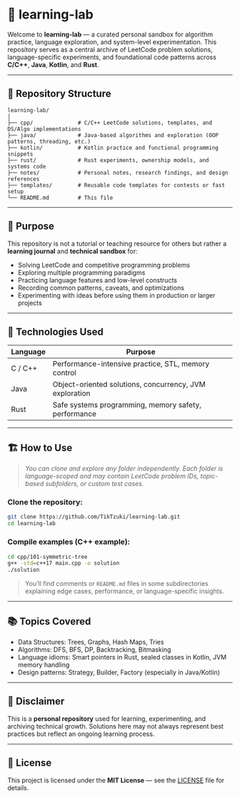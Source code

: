 
# 🧪 learning-lab

Welcome to **learning-lab** — a curated personal sandbox for algorithm practice, language exploration, and system-level experimentation. This repository serves as a central archive of LeetCode problem solutions, language-specific experiments, and foundational code patterns across **C/C++**, **Java**, **Kotlin**, and **Rust**.

---

## 📁 Repository Structure

```text
learning-lab/
│
├── cpp/              # C/C++ LeetCode solutions, templates, and DS/Algo implementations
├── java/             # Java-based algorithms and exploration (OOP patterns, threading, etc.)
├── kotlin/           # Kotlin practice and functional programming snippets
├── rust/             # Rust experiments, ownership models, and systems code
├── notes/            # Personal notes, research findings, and design references
├── templates/        # Reusable code templates for contests or fast setup
└── README.md         # This file
```

---

## 🧠 Purpose

This repository is not a tutorial or teaching resource for others but rather a **learning journal** and **technical sandbox** for:

* Solving LeetCode and competitive programming problems
* Exploring multiple programming paradigms
* Practicing language features and low-level constructs
* Recording common patterns, caveats, and optimizations
* Experimenting with ideas before using them in production or larger projects

---

## 🔧 Technologies Used

| Language | Purpose                                                 |
| -------- | ------------------------------------------------------- |
| C / C++  | Performance-intensive practice, STL, memory control     |
| Java     | Object-oriented solutions, concurrency, JVM exploration |
| Rust     | Safe systems programming, memory safety, performance    |

---

## 🏗️ How to Use

> *You can clone and explore any folder independently. Each folder is language-scoped and may contain LeetCode problem IDs, topic-based subfolders, or custom test cases.*

### Clone the repository:

```bash
git clone https://github.com/TikTzuki/learning-lab.git
cd learning-lab
```

### Compile examples (C++ example):

```bash
cd cpp/101-symmetric-tree
g++ -std=c++17 main.cpp -o solution
./solution
```

> You’ll find comments or `README.md` files in some subdirectories explaining edge cases, performance, or language-specific insights.

---

## 📚 Topics Covered

* Data Structures: Trees, Graphs, Hash Maps, Tries
* Algorithms: DFS, BFS, DP, Backtracking, Bitmasking
* Language idioms: Smart pointers in Rust, sealed classes in Kotlin, JVM memory handling
* Design patterns: Strategy, Builder, Factory (especially in Java/Kotlin)

---

## 🧾 Disclaimer

This is a **personal repository** used for learning, experimenting, and archiving technical growth. Solutions here may not always represent best practices but reflect an ongoing learning process.

---

## 📜 License

This project is licensed under the **MIT License** — see the [LICENSE](./LICENSE) file for details.
